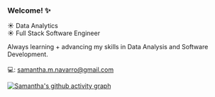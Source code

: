 ### Welcome! ✨

☀️ Data Analytics 
<br>
☀️ Full Stack Software Engineer


Always learning + advancing my skills in Data Analysis and Software Development.
<br><br>
💻: samantha.m.navarro@gmail.com

<!-- ### Skills
<a href="https://developer.mozilla.org/en-US/docs/Glossary/HTML5" target="_blank" rel="noreferrer"><img src="https://raw.githubusercontent.com/danielcranney/readme-generator/main/public/icons/skills/html5-colored.svg" width="36" height="36" alt="HTML5"/></a>
------------------------------------    -->

[![Samantha's github activity graph](https://github-readme-activity-graph.cyclic.app/graph?username=samantha-navarro&theme=high-contrast)](https://github.com/ashutosh00710/github-readme-activity-graph)

<!--
**samantha-navarro/samantha-navarro** is a ✨ _special_ ✨ repository because its `README.md` (this file) appears on your GitHub profile.

Here are some ideas to get you started:

- 🔭 I’m currently working on ...
- 🌱 I’m currently learning ...
- 👯 I’m looking to collaborate on ...
- 🤔 I’m looking for help with ...
- 💬 Ask me about ...
- 📫 How to reach me: ...
- 😄 Pronouns: ...
- ⚡ Fun fact: ...
-->
